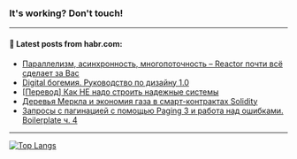 ### It's working? Don't touch!

---
<!--
#### 🛠️ Technical stack:

![C++](https://img.shields.io/badge/C++-informational?logo=c%2B%2B&style=flat&logoColor=white&color=9C033A)
![Java](https://img.shields.io/badge/Java-informational?logo=java&style=flat&logoColor=white&color=007396)
![Kotlin](https://img.shields.io/badge/Kotlin-informational?logo=Kotlin&style=flat&logoColor=white&color=0095D5)
![JS](https://img.shields.io/badge/JS-informational?logo=javaScript&style=flat&logoColor=black&color=F7Df1E) <br>
![HTML5](https://img.shields.io/badge/HTML5-informational?logo=html5&style=flat&logoColor=white&color=E34F26)
![CSS3](https://img.shields.io/badge/CSS3-informational?logo=css3&style=flat&logoColor=white&color=157286)
![Sass](https://img.shields.io/badge/Saas-informational?logo=sass&style=flat&logoColor=white&color=hotpink)
![PHP](https://img.shields.io/badge/PHP-informational?logo=php&style=flat&logoColor=white&color=777BB4) <br>
![WebPAck](https://img.shields.io/badge/WebPack-informational?logo=webPack&style=flat&logoColor=white&color=FF6F00)
![Bootstrap](https://img.shields.io/badge/Bootstrap-informational?logo=Bootstrap&style=flat&logoColor=white&color=7952B3)
![MySQL](https://img.shields.io/badge/MySQL-informational?logo=MySQL&style=flat&logoColor=white&color=00f) <br>
![NodeJS](https://img.shields.io/badge/NodeJS-informational?logo=node.js&style=flat&logoColor=white&color=43853D)
![Spring](https://img.shields.io/badge/Spring-informational?logo=Spring&style=flat&logoColor=white&color=0A9EDC)
![Angular](https://img.shields.io/badge/Vue-informational?logo=vue.js&style=flat&logoColor=white&color=red)
![Git](https://img.shields.io/badge/Git-informational?logo=git&style=flat&logoColor=white&color=darkorange)

___
-->

#### 💬 Latest posts from habr.com:

<!-- BLOG-POST-LIST:START -->
- [Параллелизм, асинхронность, многопоточность – Reactor почти всё сделает за Вас](https://habr.com/ru/post/699112/?utm_source=habrahabr&utm_medium=rss&utm_campaign=699112)
- [Digital богемия. Руководство по дизайну 1.0](https://habr.com/ru/post/698994/?utm_source=habrahabr&utm_medium=rss&utm_campaign=698994)
- [[Перевод] Как НЕ надо строить надежные системы](https://habr.com/ru/post/698014/?utm_source=habrahabr&utm_medium=rss&utm_campaign=698014)
- [Деревья Меркла и экономия газа в смарт-контрактах Solidity](https://habr.com/ru/post/699032/?utm_source=habrahabr&utm_medium=rss&utm_campaign=699032)
- [Запросы с пагинацией с помощью Paging 3 и работа над ошибками. Boilerplate ч. 4](https://habr.com/ru/post/682120/?utm_source=habrahabr&utm_medium=rss&utm_campaign=682120)
<!-- BLOG-POST-LIST:END -->

---

[![Top Langs](https://github-readme-stats.vercel.app/api/top-langs/?username=zloylis&layout=compact&hide_border=true&theme=dracula)](https://github.com/zloylis)
